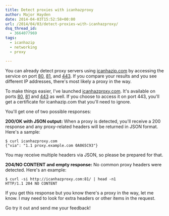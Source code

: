 ```yaml
---
title: Detect proxies with icanhazproxy
author: Major Hayden
date: 2014-04-03T15:52:58+00:00
url: /2014/04/03/detect-proxies-with-icanhazproxy/
dsq_thread_id:
  - 3664077969
tags:
  - icanhazip
  - networking
  - proxy

---
```

You can already detect proxy servers using [icanhazip.com][1] by accessing the service on port [80][1], [81][2], and [443][3]. If you compare your results and you see different IP addresses, there's most likely a proxy in the way.

To make things easier, I've launched [icanhazproxy.com][4]. It's available on ports [80][4], [81][5] and [443][6] as well. If you choose to access it on port 443, you'll get a certificate for icanhazip.com that you'll need to ignore.

You'll get one of two possible responses:

**200/OK with JSON output:** When a proxy is detected, you'll receive a 200 response and any proxy-related headers will be returned in JSON format. Here's a sample:

```
$ curl icanhazproxy.com
{"via": "1.1 proxy.example.com 0A065C93"}
```


You may receive multiple headers via JSON, so please be prepared for that.

**204/NO CONTENT and empty response:** No common proxy headers were detected. Here's an example:

```
$ curl -si http://icanhazproxy.com:81/ | head -n1
HTTP/1.1 204 NO CONTENT
```


If you get this response but you know there's a proxy in the way, let me know. I may need to look for extra headers or other items in the request.

Go try it out and send me your feedback!

 [1]: http://icanhazip.com
 [2]: http://icanhazip.com:81
 [3]: https://icanhazip.com
 [4]: http://icanhazproxy.com/
 [5]: http://icanhazproxy.com:81/
 [6]: https://icanhazproxy.com/
